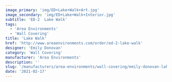 ```yaml
---
image_primary: 'img/ED+Lake+Walk+Art.jpg'
image_secondary: 'img/ED+Lake+Walk+Interior.jpg'
subtitle: 'ED-2  Lake Walk'
tags:
  - 'Area Environments'
  - 'Wall Covering'
title: 'Lake Walk'
href: 'http://www.areaenvironments.com/order/ed-2-lake-walk'
designer: 'Emily Donovan'
category: 'Wall Covering'
manufacturer: 'Area Environments'
description: ''
slug: '/manufacturers/area-environments/wall-covering/emily-donovan-lake-walk'
date: '2021-02-17'
---
```

